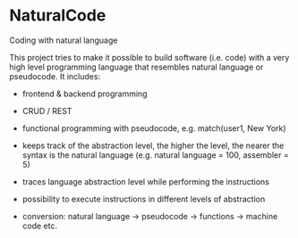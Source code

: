 # NaturalCode
Coding with natural language

This project tries to make it possible to build software (i.e. code) with a very high level programming language that
resembles natural language or pseudocode. 
It includes:

- frontend & backend programming
- CRUD / REST
- functional programming with pseudocode, e.g. match(user1, New York)
- keeps track of the abstraction level, the higher the level, the nearer the syntax is the natural language (e.g. natural   language = 100, assembler = 5)
- traces language abstraction level while performing the instructions
- possibility to execute instructions in different levels of abstraction

- conversion: natural language -> pseudocode -> functions -> machine code etc.


